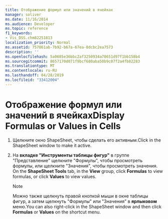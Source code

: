 ```yaml
---
title: Отображение формул или значений в ячейках
manager: soliver
ms.date: 11/16/2014
ms.audience: Developer
ms.topic: reference
f1_keywords:
- Vis_DSS.chm82251813
localization_priority: Normal
ms.assetid: 757861ab-7b92-b67a-67ea-8dcbc2ea7573
description: ''
ms.openlocfilehash: 5a0685e36bbc2af3250934a70651d97f1bb158b4
ms.sourcegitcommit: 8657170d071f9bcf680aba50b9c07f2a4fb82283
ms.translationtype: MT
ms.contentlocale: ru-RU
ms.lasthandoff: 04/28/2019
ms.locfileid: "33412004"
---
```

# <a name="display-formulas-or-values-in-cells"></a><span data-ttu-id="3b3d5-102">Отображение формул или значений в ячейках</span><span class="sxs-lookup"><span data-stu-id="3b3d5-102">Display Formulas or Values in Cells</span></span>

1. <span data-ttu-id="3b3d5-103">Щелкните окно ShapeSheet, чтобы сделать его активным.</span><span class="sxs-lookup"><span data-stu-id="3b3d5-103">Click in the ShapeSheet window to make it active.</span></span>
    
2. <span data-ttu-id="3b3d5-104">На **вкладке "Инструменты таблицы фигур"**  в группе "Представление" щелкните "Формулы", чтобы просмотреть формулы, или щелкните "Значения", чтобы просмотреть значения.  </span><span class="sxs-lookup"><span data-stu-id="3b3d5-104">On the **ShapeSheet Tools** tab, in the **View** group, click **Formulas** to view formulas, or click **Values** to view values.</span></span> 
    
    > [!NOTE]
    > <span data-ttu-id="3b3d5-105">Можно также щелкнуть правой кнопкой мыши в  окне таблицы фигур, а затем щелкнуть "Формулы" или "Значения" в **ярлыковом** меню.</span><span class="sxs-lookup"><span data-stu-id="3b3d5-105">You can also right-click in the ShapeSheet window and then click **Formulas** or **Values** on the shortcut menu.</span></span> 
  

